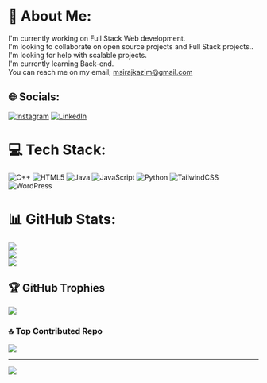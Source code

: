 # 💫 About Me:
I'm currently working on Full Stack Web development.<br>I'm looking to collaborate on open source projects and Full Stack projects..<br>I'm looking for help with scalable projects.<br>I'm currently learning Back-end.<br>You can reach me on my email; msirajkazim@gmail.com


## 🌐 Socials:
[![Instagram](https://img.shields.io/badge/Instagram-%23E4405F.svg?logo=Instagram&logoColor=white)](https://instagram.com/siraj_muhammad012) [![LinkedIn](https://img.shields.io/badge/LinkedIn-%230077B5.svg?logo=linkedin&logoColor=white)](https://linkedin.com/in/https://www.linkedin.com/in/muhammad-siraj-3a73242b1?utm_source=share&utm_campaign=share_via&utm_content=profile&utm_medium=android_app) 

# 💻 Tech Stack:
![C++](https://img.shields.io/badge/c++-%2300599C.svg?style=for-the-badge&logo=c%2B%2B&logoColor=white) ![HTML5](https://img.shields.io/badge/html5-%23E34F26.svg?style=for-the-badge&logo=html5&logoColor=white) ![Java](https://img.shields.io/badge/java-%23ED8B00.svg?style=for-the-badge&logo=openjdk&logoColor=white) ![JavaScript](https://img.shields.io/badge/javascript-%23323330.svg?style=for-the-badge&logo=javascript&logoColor=%23F7DF1E) ![Python](https://img.shields.io/badge/python-3670A0?style=for-the-badge&logo=python&logoColor=ffdd54) ![TailwindCSS](https://img.shields.io/badge/tailwindcss-%2338B2AC.svg?style=for-the-badge&logo=tailwind-css&logoColor=white) ![WordPress](https://img.shields.io/badge/WordPress-%23117AC9.svg?style=for-the-badge&logo=WordPress&logoColor=white)
# 📊 GitHub Stats:
![](https://github-readme-stats.vercel.app/api?username=muhammadsirajdev&theme=dark&hide_border=false&include_all_commits=false&count_private=false)<br/>
![](https://github-readme-streak-stats.herokuapp.com/?user=muhammadsirajdev&theme=dark&hide_border=false)<br/>
![](https://github-readme-stats.vercel.app/api/top-langs/?username=muhammadsirajdev&theme=dark&hide_border=false&include_all_commits=false&count_private=false&layout=compact)

## 🏆 GitHub Trophies
![](https://github-profile-trophy.vercel.app/?username=muhammadsirajdev&theme=radical&no-frame=false&no-bg=true&margin-w=4)

### 🔝 Top Contributed Repo
![](https://github-contributor-stats.vercel.app/api?username=muhammadsirajdev&limit=5&theme=dark&combine_all_yearly_contributions=true)

---
[![](https://visitcount.itsvg.in/api?id=muhammadsirajdev&icon=0&color=1)](https://visitcount.itsvg.in)

<!-- Proudly created with GPRM ( https://gprm.itsvg.in ) -->
